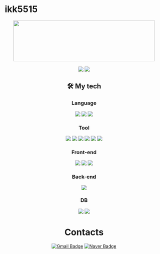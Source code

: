 # ikk5515

<div align="center">
  
  <img src="https://github-readme-stats.vercel.app/api?username=ikk5515&show_icons=true&theme=radical&title_color=70a5fd)" width="450" height="130"/>
  <br><br>
  <a href="https://github.com/ikk5515"><img src="https://hits.seeyoufarm.com/api/count/incr/badge.svg?url=https%3A%2F%2Fgithub.com%2Fikk5515&count_bg=%23000000&title_bg=%23000000&icon=github.svg&icon_color=%23E7E7E7&title=GitHub&edge_flat=false)"/></a>
  <a href="https://solved.ac/ikk5515"><img src="http://mazassumnida.wtf/api/mini/generate_badge?boj=ikk5515"/></a>
</a> 

  <br>
  
<h2 align="center"> 🛠 My tech </h2>

<h3 align="center">Language</h3>
<p align="center>
    <img src="https://img.shields.io/badge/C-A8B9CC.svg?style=for-the-badge&logo=Java&logoColor=while"></img>
    <img src="https://img.shields.io/badge/C++-00599C.svg?style=for-the-badge&logo=Java&logoColor=while"></img>
    <img src="https://img.shields.io/badge/JAVA-007396.svg?style=for-the-badge&logo=Java&logoColor=while"></img>
    <img src="https://img.shields.io/badge/PYTHON-3776AB.svg?style=for-the-badge&logo=Java&logoColor=while"></img>
</p>

<h3 align="center">Tool</h3>
<p align="center">
    <img src="https://img.shields.io/badge/VISUAL%20STUDIO%20CODE-007ACC.svg?style=for-the-badge&logo=Java&logoColor=while"></img>
    <img src="https://img.shields.io/badge/VISUAL%20STUDIO-5C2D91.svg?style=for-the-badge&logo=Java&logoColor=while"></img>
    <img src="https://img.shields.io/badge/INTELLIJ%20IDEA-CC6699.svg?style=for-the-badge&logo=Java&logoColor=while"></img>
    <img src="https://img.shields.io/badge/PYCHARM-00C244.svg?style=for-the-badge&logo=Java&logoColor=while"></img>
    <img src="https://img.shields.io/badge/GITHUB-181717.svg?style=for-the-badge&logo=Java&logoColor=while"></img>
    <img src="https://img.shields.io/badge/Eclipse IDE-2C2255.svg?style=for-the-badge&logo=Java&logoColor=while"></img>
</p>

<h3 align="center">Front-end</h3>
<p align="center">
    <img src="https://img.shields.io/badge/HTML-E34F26.svg?style=for-the-badge&logo=Java&logoColor=while"></img>
    <img src="https://img.shields.io/badge/CSS-1572B6.svg?style=for-the-badge&logo=Java&logoColor=while"></img>
    <img src="https://img.shields.io/badge/BOOTSTRAP-7952B3.svg?style=for-the-badge&logo=Java&logoColor=while"></img>
</p>

<h3 align="center">Back-end</h3>
<p align="center">
    <img src="https://img.shields.io/badge/SPRING-6DB33F.svg?style=for-the-badge&logo=Java&logoColor=while"></img>
</p>

<h3 align="center">DB</h3>
<p align="center">
    <img src="https://img.shields.io/badge/MYSQL-4479A1.svg?style=for-the-badge&logo=Java&logoColor=while"></img>
    <img src="https://img.shields.io/badge/ORACLE SQL-F80000.svg?style=for-the-badge&logo=Java&logoColor=while"></img>
</p>

  # Contacts
  [![Gmail Badge](https://img.shields.io/badge/Gmail-d14836?style=flat-square&logo=Gmail&logoColor=white&link=mailto:kimsh1691@gmail.com)](mailto:dlsrl5515@gmail.com)
[![Naver Badge](https://img.shields.io/badge/Naver-03C75A?style=flat-square&logo=Naver&logoColor=white&link=mailto:rlatngus1691@naver.com)](mailto:ikk5515@naver.com)
  
</div>
